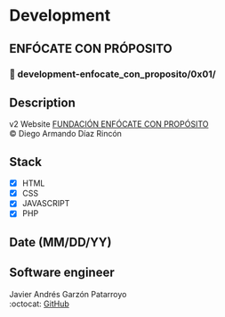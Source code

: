 # Development
## ENFÓCATE CON PRÓPOSITO
### :open_file_folder: development-enfocate_con_proposito/0x01/

## Description
v2 Website [FUNDACIÓN ENFÓCATE CON PROPÓSITO](http://www.enfocateconproposito.org)  
:copyright: Diego Armando Díaz Rincón

## Stack
* [x] HTML
* [X] CSS
* [X] JAVASCRIPT
* [X] PHP

## Date (MM/DD/YY)


## Software engineer
Javier Andrés Garzón Patarroyo  
:octocat: [GitHub](https://github.com/javierandresgp/)
